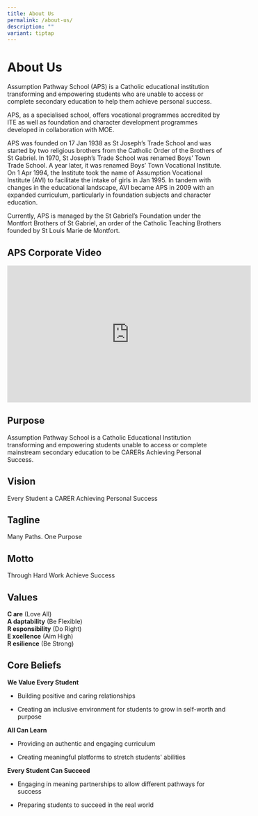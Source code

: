 ```yaml
---
title: About Us
permalink: /about-us/
description: ""
variant: tiptap
---
```

<h1>About Us</h1>
<p>Assumption Pathway School (APS) is a Catholic educational institution
transforming and empowering students who are unable to access or complete
secondary education to help them achieve personal success.</p>
<p>APS, as a specialised school, offers vocational programmes accredited
by ITE as well as foundation and character development programmes developed
in collaboration with MOE.</p>
<p>APS was founded on 17 Jan 1938 as St Joseph’s Trade School and was started
by two religious brothers from the Catholic Order of the Brothers of St
Gabriel. In 1970, St Joseph’s Trade School was renamed Boys’ Town Trade
School. A year later, it was renamed Boys’ Town Vocational Institute. On
1 Apr 1994, the Institute took the name of Assumption Vocational Institute
(AVI) to facilitate the intake of girls in Jan 1995. In tandem with changes
in the educational landscape, AVI became APS in 2009 with an expanded curriculum,
particularly in foundation subjects and character education.</p>
<p>Currently, APS is managed by the St Gabriel’s Foundation under the Montfort
Brothers of St Gabriel, an order of the Catholic Teaching Brothers founded
by St Louis Marie de Montfort.</p>
<h2>APS Corporate Video</h2>
<div class="iframe-wrapper">
<iframe height="315" width="560" allowfullscreen="true" frameborder="0" src="https://www.youtube.com/embed/STCM6KFYrwI?si=Z_RrKJ0hzzA4HRe6"></iframe>
</div>
<h2>Purpose</h2>
<p>Assumption Pathway School is a Catholic Educational Institution transforming
and empowering students unable to access or complete mainstream secondary
education to be CARERs Achieving Personal Success.</p>
<h2>Vision</h2>
<p>Every Student a CARER Achieving Personal Success</p>
<h2>Tagline</h2>
<p>Many Paths. One Purpose</p>
<h2>Motto</h2>
<p>Through Hard Work Achieve Success</p>
<h2>Values</h2>
<p><strong>C&nbsp;are</strong>&nbsp;(Love All)
<br><strong>A&nbsp;daptability</strong>&nbsp;(Be Flexible)
<br><strong>R&nbsp;esponsibility</strong>&nbsp;(Do Right)
<br><strong>E&nbsp;xcellence</strong>&nbsp;(Aim High)
<br><strong>R&nbsp;esilience</strong>&nbsp;(Be Strong)</p>
<h2>Core Beliefs</h2>
<p><strong>We Value Every Student</strong>
</p>
<ul data-tight="true" class="tight">
<li>
<p>Building positive and caring relationships</p>
</li>
<li>
<p>Creating an inclusive environment for students to grow in self-worth and
purpose</p>
</li>
</ul>
<p><strong>All Can Learn</strong>
</p>
<ul data-tight="true" class="tight">
<li>
<p>Providing an authentic and engaging curriculum</p>
</li>
<li>
<p>Creating meaningful platforms to stretch students' abilities</p>
</li>
</ul>
<p><strong>Every Student Can Succeed</strong>
</p>
<ul data-tight="true" class="tight">
<li>
<p>Engaging in meaning partnerships to allow different pathways for success</p>
</li>
<li>
<p>Preparing students to succeed in the real world</p>
</li>
</ul>
<p></p>